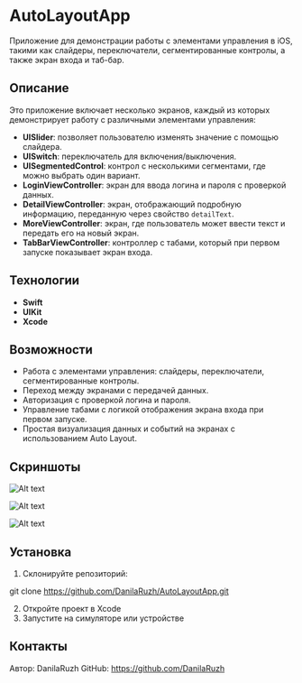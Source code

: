 # AutoLayoutApp

Приложение для демонстрации работы с элементами управления в iOS, такими как слайдеры, переключатели, сегментированные контролы, а также экран входа и таб-бар.

## Описание

Это приложение включает несколько экранов, каждый из которых демонстрирует работу с различными элементами управления:

- **UISlider**: позволяет пользователю изменять значение с помощью слайдера.
- **UISwitch**: переключатель для включения/выключения.
- **UISegmentedControl**: контрол с несколькими сегментами, где можно выбрать один вариант.
- **LoginViewController**: экран для ввода логина и пароля с проверкой данных.
- **DetailViewController**: экран, отображающий подробную информацию, переданную через свойство `detailText`.
- **MoreViewController**: экран, где пользователь может ввести текст и передать его на новый экран.
- **TabBarViewController**: контроллер с табами, который при первом запуске показывает экран входа.

## Технологии

- **Swift**
- **UIKit**
- **Xcode**

## Возможности

- Работа с элементами управления: слайдеры, переключатели, сегментированные контролы.
- Переход между экранами с передачей данных.
- Авторизация с проверкой логина и пароля.
- Управление табами с логикой отображения экрана входа при первом запуске.
- Простая визуализация данных и событий на экранах с использованием Auto Layout.

## Скриншоты

![Alt text](AutoLayout/Screen_1)

![Alt text](AutoLayout/Screen_2)

![Alt text](AutoLayout/Screen_3)

## Установка

1.	Склонируйте репозиторий:
   
git clone https://github.com/DanilaRuzh/AutoLayoutApp.git

2. Откройте проект в Xcode
3. Запустите на симуляторе или устройстве

## Контакты

Автор: DanilaRuzh GitHub: https://github.com/DanilaRuzh
